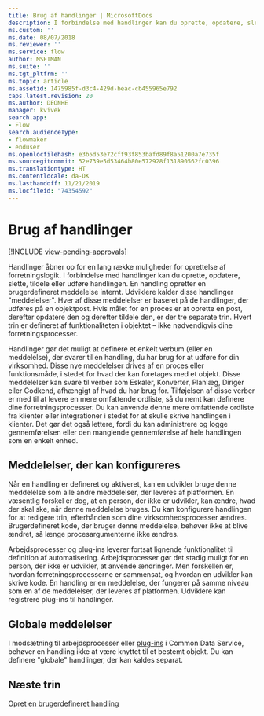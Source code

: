 ```yaml
---
title: Brug af handlinger | MicrosoftDocs
description: I forbindelse med handlinger kan du oprette, opdatere, slette, tildele eller udføre handlingen. En handling opretter en brugerdefineret meddelelse internt
ms.custom: ''
ms.date: 08/07/2018
ms.reviewer: ''
ms.service: flow
author: MSFTMAN
ms.suite: ''
ms.tgt_pltfrm: ''
ms.topic: article
ms.assetid: 1475985f-d3c4-429d-beac-cb455965e792
caps.latest.revision: 20
ms.author: DEONHE
manager: kvivek
search.app:
- Flow
search.audienceType:
- flowmaker
- enduser
ms.openlocfilehash: e3b5d53e72cff93f853bafd89f8a51200a7e735f
ms.sourcegitcommit: 52e739e5d53464b80e572928f131890562fc0396
ms.translationtype: HT
ms.contentlocale: da-DK
ms.lasthandoff: 11/21/2019
ms.locfileid: "74354592"
---
```

# <a name="use-actions"></a>Brug af handlinger
[!INCLUDE [view-pending-approvals](includes/cc-rebrand.md)]

Handlinger åbner op for en lang række muligheder for oprettelse af forretningslogik. I forbindelse med handlinger kan du oprette, opdatere, slette, tildele eller udføre handlingen. En handling opretter en brugerdefineret meddelelse internt. Udviklere kalder disse handlinger "meddelelser". Hver af disse meddelelser er baseret på de handlinger, der udføres på en objektpost. Hvis målet for en proces er at oprette en post, derefter opdatere den og derefter tildele den, er der tre separate trin. Hvert trin er defineret af funktionaliteten i objektet – ikke nødvendigvis dine forretningsprocesser.  
  
Handlinger gør det muligt at definere et enkelt verbum (eller en meddelelse), der svarer til en handling, du har brug for at udføre for din virksomhed. Disse nye meddelelser drives af en proces eller funktionsmåde, i stedet for hvad der kan foretages med et objekt. Disse meddelelser kan svare til verber som Eskaler, Konverter, Planlæg, Diriger eller Godkend, afhængigt af hvad du har brug for. Tilføjelsen af disse verber er med til at levere en mere omfattende ordliste, så du nemt kan definere dine forretningsprocesser. Du kan anvende denne mere omfattende ordliste fra klienter eller integrationer i stedet for at skulle skrive handlingen i klienter. Det gør det også lettere, fordi du kan administrere og logge gennemførelsen eller den manglende gennemførelse af hele handlingen som en enkelt enhed.  
  
<a name="BKMK_ConfigurableMessages"></a>   
## <a name="configurable-messages"></a>Meddelelser, der kan konfigureres  
 Når en handling er defineret og aktiveret, kan en udvikler bruge denne meddelelse som alle andre meddelelser, der leveres af platformen. En væsentlig forskel er dog, at en person, der ikke er udvikler, kan ændre, hvad der skal ske, når denne meddelelse bruges. Du kan konfigurere handlingen for at redigere trin, efterhånden som dine virksomhedsprocesser ændres. Brugerdefineret kode, der bruger denne meddelelse, behøver ikke at blive ændret, så længe procesargumenterne ikke ændres.  
  
 Arbejdsprocesser og plug-ins leverer fortsat lignende funktionalitet til definition af automatisering. Arbejdsprocesser gør det stadig muligt for en person, der ikke er udvikler, at anvende ændringer. Men forskellen er, hvordan forretningsprocesserne er sammensat, og hvordan en udvikler kan skrive kode. En handling er en meddelelse, der fungerer på samme niveau som en af de meddelelser, der leveres af platformen. Udviklere kan registrere plug-ins til handlinger.  
  
<a name="BKMK_GlobalMessages"></a>   
## <a name="global-messages"></a>Globale meddelelser 
 
 I modsætning til arbejdsprocesser eller [plug-ins](/powerapps/developer/common-data-service/apply-business-logic-with-code?branch=master#create-a-plug-in) i Common Data Service, behøver en handling ikke at være knyttet til et bestemt objekt. Du kan definere "globale" handlinger, der kan kaldes separat.

## <a name="next-steps"></a>Næste trin

[Opret en brugerdefineret handling](create-actions.md)  
  

